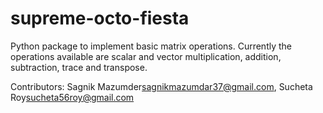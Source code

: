 # supreme-octo-fiesta
Python package to implement basic matrix operations.
Currently the operations available are scalar and vector multiplication, addition, subtraction, trace and transpose.

Contributors:
Sagnik Mazumder<sagnikmazumdar37@gmail.com>, Sucheta Roy<sucheta56roy@gmail.com>